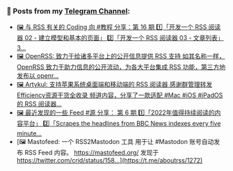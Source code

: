 ### 📰 Posts from my [Telegram Channel](https://t.me/s/aboutrss):
<!-- BLOG-POST-LIST:START -->
- [🖼 与 RSS 有关的 Coding 向 #教程 分享：第 16 期 1️⃣「开发一个 RSS 阅读器 02 - 建立模型和基本的页面」 2️⃣「开发一个 RSS 阅读器 03 - 文章列表」 3...](https://t.me/aboutrss/1276)
- [🖼 OpenRSS: 致力于给诸多平台上的公开信息提供 RSS 支持 如其名称一样， OpenRSS 致力于助力信息的公开流动，为各大平台集成 RSS 功能，第三方地发布以 openr...](https://t.me/aboutrss/1275)
- [🖼 Artykul: 支持苹果系统桌面端和移动端的 RSS 阅读器 感谢群管理转发 Efficiency资源干货全收录 频道内容，分享了一款适配 #Mac #iOS #iPadOS 的 RSS 阅读器...](https://t.me/aboutrss/1274)
- [🖼 最近发现的一些 Feed #源 分享： 第 6 期 1️⃣「2022年值得持续阅读的内容平台」 2️⃣「Scrapes the headlines from BBC News indexes every five minute...](https://t.me/aboutrss/1273)
- [🖼 Mastofeed: 一个 RSS2Mastodon 工具 用于让 #Mastodon 账号自动发布 RSS Feed 内容。 https://mastofeed.org/ 发现于 https://twitter.com/crid/status/158...](https://t.me/aboutrss/1272)
<!-- BLOG-POST-LIST:END -->

<!--
**AboutRSS/AboutRSS** is a ✨ _special_ ✨ repository because its `README.md` (this file) appears on your GitHub profile.

Here are some ideas to get you started:

- 🔭 I’m currently working on ...
- 🌱 I’m currently learning ...
- 👯 I’m looking to collaborate on ...
- 🤔 I’m looking for help with ...
- 💬 Ask me about ...
- 📫 How to reach me: ...
- 😄 Pronouns: ...
- ⚡ Fun fact: ...
-->

